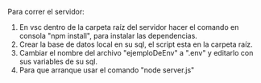 Para correr el servidor:
1) En vsc dentro de la carpeta raíz del servidor hacer el comando en consola "npm install", para instalar las dependencias.
2) Crear la base de datos local en su sql, el script esta en la carpeta raíz.
3) Cambiar el nombre del archivo "ejemploDeEnv" a ".env" y editarlo con sus variables de su sql.
4) Para que arranque usar el comando "node server.js"

